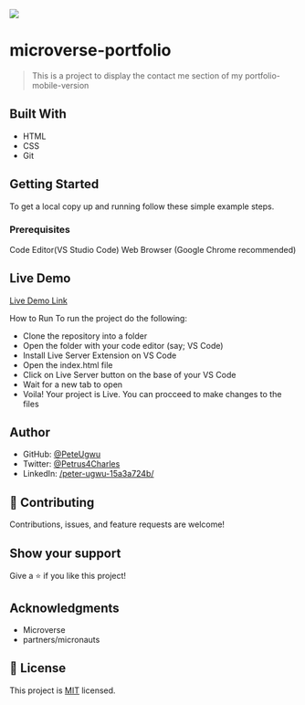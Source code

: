 ![](https://img.shields.io/badge/Microverse-blueviolet)

# microverse-portfolio

> This is a project to display the contact me section of my portfolio-mobile-version

## Built With

- HTML
- CSS
- Git

## Getting Started

To get a local copy up and running follow these simple example steps.

### Prerequisites

Code Editor(VS Studio Code)
Web Browser (Google Chrome recommended)

## Live Demo

[Live Demo Link](https://peteugwu.github.io/Portfolio-set-up/)

How to Run
To run the project do the following:

- Clone the repository into a folder
- Open the folder with your code editor (say; VS Code)
- Install Live Server Extension on VS Code
- Open the index.html file
- Click on Live Server button on the base of your VS Code
- Wait for a new tab to open
- Voila! Your project is Live. You can procceed to make changes to the files

## Author

- GitHub: [@PeteUgwu](https://github.com/PeteUgwu)
- Twitter: [@Petrus4Charles](https://twitter.com/Petrus4Charles)
- LinkedIn: [/peter-ugwu-15a3a724b/](https://www.linkedin.com/in/peter-ugwu-15a3a724b/)

## 🤝 Contributing

Contributions, issues, and feature requests are welcome!

## Show your support

Give a ⭐️ if you like this project!

## Acknowledgments

- Microverse
- partners/micronauts

## 📝 License

This project is [MIT](./LICENSE) licensed.

